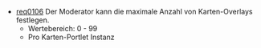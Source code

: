 * [req0106](https://github.com/PolitAktiv/politaktiv-requirements/tree/master/de/requirements/req0106/req0106.md) Der Moderator kann die maximale Anzahl von Karten-Overlays festlegen.
  * Wertebereich: 0 - 99
  * Pro Karten-Portlet Instanz